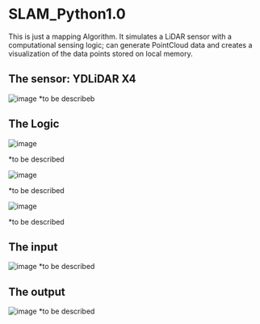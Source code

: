 # SLAM_Python1.0

This is just a mapping Algorithm. It simulates a LiDAR sensor with a computational sensing logic; can generate PointCloud data and creates a visualization of the data points stored on local memory.



## The sensor: YDLiDAR X4

![image](https://user-images.githubusercontent.com/42594579/171638622-9a2b399e-d5bf-4d71-98f0-f6f8b469c637.png)
*to be describeb

## The Logic

![image](https://user-images.githubusercontent.com/42594579/171638862-1bcc8d97-f159-47d1-98e7-e30251b72dad.png)

*to be described

![image](https://user-images.githubusercontent.com/42594579/171639006-0c523017-af11-4a0c-8817-bad18fd8cbf2.png)

*to be described

![image](https://user-images.githubusercontent.com/42594579/171639059-7359b5ac-48ae-4a9f-abc8-000ef96984fd.png)

*to be described


## The input

![image](https://user-images.githubusercontent.com/42594579/171639314-15c734f0-4976-4f46-b206-bcbc6c6bd3f6.png)
*to be described

## The output

![image](https://user-images.githubusercontent.com/42594579/171639135-511ad276-31ac-499b-83b2-0dd9812be273.png)
*to be described
